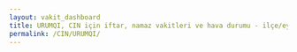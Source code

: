```yaml
---
layout: vakit_dashboard
title: URUMQI, CIN için iftar, namaz vakitleri ve hava durumu - ilçe/eyalet seç
permalink: /CIN/URUMQI/
---
```


<script type="text/javascript">
  var GLOBAL_COUNTRY = 'CIN';
  var GLOBAL_CITY = 'URUMQI';
  var GLOBAL_STATE = '';
  var lat = 72;
  var lon = 21;
</script>
